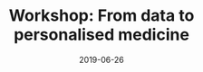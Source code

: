---
title: "Workshop: From data to personalised medicine"
collection: talks
type: "Invited talk"
permalink: /talks/20190626
venue: "BMosa conference"
date: 2019-06-26
location: "Maastricht, the Netherlands"
---